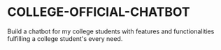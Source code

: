 # COLLEGE-OFFICIAL-CHATBOT
 Build a chatbot for my college students with features and functionalities fulfilling a college student's every need.
